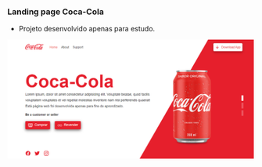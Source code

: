 ### Landing page Coca-Cola

<ul>
    <li> Projeto desenvolvido apenas para estudo. </li>
</ul>

<p align="center">
    <img src="assets/images/foto-site.PNG" />
</p>
